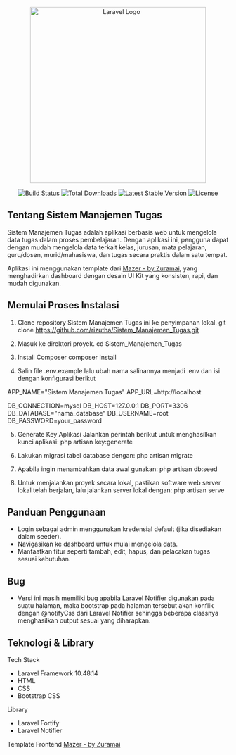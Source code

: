 <p align="center"><a href="https://laravel.com" target="_blank"><img src="https://raw.githubusercontent.com/laravel/art/master/logo-lockup/5%20SVG/2%20CMYK/1%20Full%20Color/laravel-logolockup-cmyk-red.svg" width="400" alt="Laravel Logo"></a></p>

<p align="center">
<a href="https://github.com/laravel/framework/actions"><img src="https://github.com/laravel/framework/workflows/tests/badge.svg" alt="Build Status"></a>
<a href="https://packagist.org/packages/laravel/framework"><img src="https://img.shields.io/packagist/dt/laravel/framework" alt="Total Downloads"></a>
<a href="https://packagist.org/packages/laravel/framework"><img src="https://img.shields.io/packagist/v/laravel/framework" alt="Latest Stable Version"></a>
<a href="https://packagist.org/packages/laravel/framework"><img src="https://img.shields.io/packagist/l/laravel/framework" alt="License"></a>
</p>

## Tentang Sistem Manajemen Tugas 

Sistem Manajemen Tugas adalah aplikasi berbasis web untuk mengelola data tugas dalam proses pembelajaran. Dengan aplikasi ini, pengguna dapat dengan mudah mengelola data terkait kelas, jurusan, mata pelajaran, guru/dosen, murid/mahasiswa, dan tugas secara praktis dalam satu tempat.

Aplikasi ini menggunakan template dari <a href="https://github.com/zuramai/mazer">Mazer - by Zuramai</a>, yang menghadirkan dashboard dengan desain UI Kit yang konsisten, rapi, dan mudah digunakan.

## Memulai Proses Instalasi

1. Clone repository Sistem Manajemen Tugas ini ke penyimpanan lokal.
git clone https://github.com/rizutha/Sistem_Manajemen_Tugas.git

2. Masuk ke direktori proyek.
cd Sistem_Manajemen_Tugas

3. Install Composer
composer Install 

4. Salin file .env.example lalu ubah nama salinannya menjadi .env dan isi dengan konfigurasi berikut

APP_NAME="Sistem Manajemen Tugas"
APP_URL=http://localhost

DB_CONNECTION=mysql
DB_HOST=127.0.0.1
DB_PORT=3306
DB_DATABASE="nama_database"
DB_USERNAME=root
DB_PASSWORD=your_password


5. Generate Key Aplikasi Jalankan perintah berikut untuk menghasilkan kunci aplikasi:
php artisan key:generate

6. Lakukan migrasi tabel database dengan:
php artisan migrate

7. Apabila ingin menambahkan data awal gunakan:
php artisan db:seed

8. Untuk menjalankan proyek secara lokal, pastikan software web server lokal telah berjalan, lalu jalankan server lokal dengan:
php artisan serve

## Panduan Penggunaan

- Login sebagai admin menggunakan kredensial default (jika disediakan dalam seeder).
- Navigasikan ke dashboard untuk mulai mengelola data.
- Manfaatkan fitur seperti tambah, edit, hapus, dan pelacakan tugas sesuai kebutuhan.

## Bug

- Versi ini masih memiliki bug apabila Laravel Notifier digunakan pada suatu halaman, maka bootstrap pada halaman tersebut akan konflik dengan @notifyCss dari Laravel Notifier sehingga beberapa classnya menghasilkan output sesuai yang diharapkan.

## Teknologi & Library

Tech Stack
- Laravel Framework 10.48.14
- HTML
- CSS
- Bootstrap CSS

Library
- Laravel Fortify
- Laravel Notifier

Template Frontend
<a href="https://github.com/zuramai/mazer">Mazer - by Zuramai</a>
